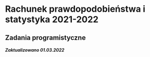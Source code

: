 # Rachunek prawdopodobieństwa i statystyka 2021-2022
## Zadania programistyczne

##### Zaktualizowano 01.03.2022